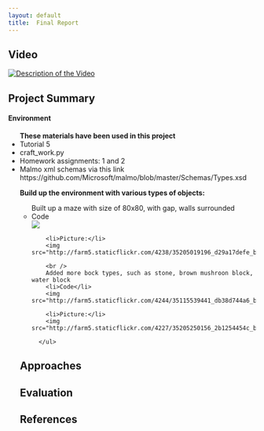 ```yaml
---
layout: default
title:  Final Report
---
```


## Video

[![Description of the Video](https://img.youtube.com/vi/FI3aW0RabBg/0.jpg)](https://www.youtube.com/watch?v=FI3aW0RabBg)

## Project Summary

<h4>Environment</h4>

<ul><b>These materials have been used in this project</b>
  <li>Tutorial 5</li>
  <li>craft_work.py</li>
  <li>Homework assignments: 1 and 2</li>
  <li>Malmo xml schemas via this link https://github.com/Microsoft/malmo/blob/master/Schemas/Types.xsd</li>
</ul>


<ul><b>Build up the environment with various types of objects:</b>
    <ul>
        Built up a maze with size of 80x80, with gap, walls surrounded
        <li>Code</li>
        <img src="http://farm5.staticflickr.com/4262/35079539232_e6a313a361_b.jpg">
        
        <li>Picture:</li>
        <img src="http://farm5.staticflickr.com/4238/35205019196_d29a17defe_b.jpg">
        
        <br />
        Added more bock types, such as stone, brown mushroon block, water block
        <li>Code</li>
        <img src="http://farm5.staticflickr.com/4244/35115539441_db38d744a6_b.jpg">
        
        <li>Picture:</li>
        <img src="http://farm5.staticflickr.com/4227/35205250156_2b1254454c_b.jpg">
        
      </ul>
</ul>

## Approaches

## Evaluation


## References
